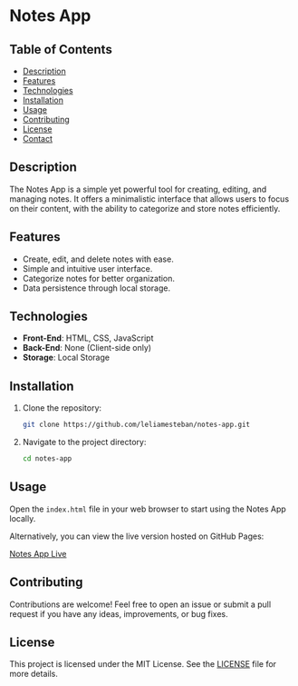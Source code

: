 # Notes App

## Table of Contents

- [Description](#description)
- [Features](#features)
- [Technologies](#technologies)
- [Installation](#installation)
- [Usage](#usage)
- [Contributing](#contributing)
- [License](#license)
- [Contact](#contact)

## Description

The Notes App is a simple yet powerful tool for creating, editing, and managing notes. It offers a minimalistic interface that allows users to focus on their content, with the ability to categorize and store notes efficiently.

## Features

- Create, edit, and delete notes with ease.
- Simple and intuitive user interface.
- Categorize notes for better organization.
- Data persistence through local storage.

## Technologies

- **Front-End**: HTML, CSS, JavaScript
- **Back-End**: None (Client-side only)
- **Storage**: Local Storage

## Installation

1. Clone the repository:
    ```bash
    git clone https://github.com/leliamesteban/notes-app.git
    ```
2. Navigate to the project directory:
    ```bash
    cd notes-app
    ```

## Usage

Open the `index.html` file in your web browser to start using the Notes App locally.

Alternatively, you can view the live version hosted on GitHub Pages:

[Notes App Live](https://leliamesteban.github.io/notes-app/)

## Contributing

Contributions are welcome! Feel free to open an issue or submit a pull request if you have any ideas, improvements, or bug fixes.

## License

This project is licensed under the MIT License. See the [LICENSE](https://github.com/leliamesteban/notes-app/blob/main/LICENSE) file for more details.
